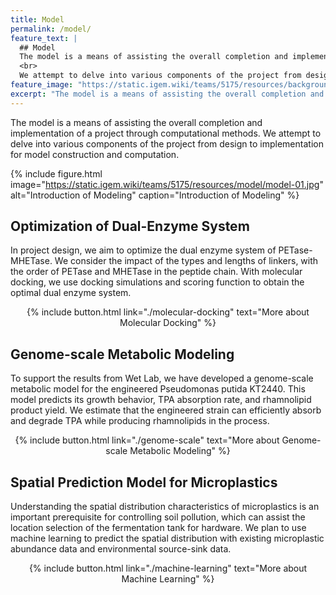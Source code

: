 ```yaml
---
title: Model
permalink: /model/
feature_text: |
  ## Model
  The model is a means of assisting the overall completion and implementation of a project through computational methods.
  <br>
  We attempt to delve into various components of the project from design to implementation for model construction and computation.
feature_image: "https://static.igem.wiki/teams/5175/resources/background/bg-model.jpg"
excerpt: "The model is a means of assisting the overall completion and implementation of a project through computational methods."
---
```


The model is a means of assisting the overall completion and implementation of a project through computational methods.
We attempt to delve into various components of the project from design to implementation for model construction and computation.

{% include figure.html image="https://static.igem.wiki/teams/5175/resources/model/model-01.jpg" alt="Introduction of Modeling" caption="Introduction of Modeling" %}

## Optimization of Dual-Enzyme System

In project design, we aim to optimize the dual enzyme system of PETase-MHETase. We consider the impact of the types and lengths of linkers, with the order of PETase and MHETase in the peptide chain. With molecular docking, we use docking simulations and scoring function to obtain the optimal dual enzyme system.

<center>{% include button.html link="./molecular-docking" text="More about Molecular Docking"  %}</center>

## Genome-scale Metabolic Modeling

To support the results from Wet Lab, we have developed a genome-scale metabolic model for the engineered Pseudomonas putida KT2440. This model predicts its growth behavior, TPA absorption rate, and rhamnolipid product yield. We estimate that the engineered strain can efficiently absorb and degrade TPA while producing rhamnolipids in the process.

<center>{% include button.html link="./genome-scale" text="More about Genome-scale Metabolic Modeling"  %}</center>


## Spatial Prediction Model for Microplastics

Understanding the spatial distribution characteristics of microplastics is an important prerequisite for controlling soil pollution, which can assist the location selection of the fermentation tank for hardware. We plan to use machine learning to predict the spatial distribution with existing microplastic abundance data and environmental source-sink data.

<center>{% include button.html link="./machine-learning" text="More about Machine Learning"  %}</center>
